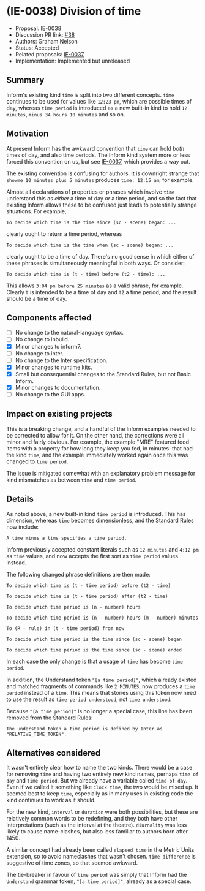 # (IE-0038) Division of time

* Proposal: [IE-0038](0038-division-of-time.md)
* Discussion PR link: [#38](https://github.com/ganelson/inform-evolution/pull/38)
* Authors: Graham Nelson
* Status: Accepted
* Related proposals: [IE-0037](0037-relative-kinds.md)
* Implementation: Implemented but unreleased

## Summary

Inform's existing kind `time` is split into two different concepts. `time`
continues to be used for values like `12:23 pm`, which are possible times
of day, whereas `time period` is introduced as a new built-in kind to
hold `12 minutes`, `minus 34 hours 10 minutes` and so on.

## Motivation

At present Inform has the awkward convention that `time` can hold _both_
times of day, and also time periods. The Inform kind system more or less
forced this convention on us, but see [IE-0037](0037-relative-kinds.md),
which provides a way out.

The existing convention is confusing for authors. It is downright strange
that `showme 10 minutes plus 5 minutes` produces `time: 12:15 am`, for
example.

Almost all declarations of properties or phrases which involve `time`
understand this as _either_ a time of day _or_ a time period, and so the
fact that existing Inform allows these to be confused just leads to
potentially strange situations. For example,

	To decide which time is the time since (sc - scene) began: ...

clearly ought to return a time period, whereas

	To decide which time is the time when (sc - scene) began: ...

clearly ought to be a time of day. There's no good sense in which either
of these phrases is simultaneously meaningful in both ways. Or consider:

	To decide which time is (t - time) before (t2 - time): ...

This allows `3:04 pm before 25 minutes` as a valid phrase, for example.
Clearly `t` is intended to be a time of day and `t2` a time period, and
the result should be a time of day.

## Components affected

- [ ] No change to the natural-language syntax.
- [ ] No change to inbuild.
- [x] Minor changes to inform7.
- [ ] No change to inter.
- [ ] No change to the Inter specification.
- [x] Minor changes to runtime kits.
- [x] Small but consequential changes to the Standard Rules, but not Basic Inform.
- [x] Minor changes to documentation.
- [ ] No change to the GUI apps.

## Impact on existing projects

This is a breaking change, and a handful of the Inform examples needed to be
corrected to allow for it. On the other hand, the corrections were all minor
and fairly obvious. For example, the example "MRE" featured food items with
a property for how long they keep you fed, in minutes: that had the kind
`time`, and the example immediately worked again once this was changed
to `time period`.

The issue is mitigated somewhat with an explanatory problem message for
kind mismatches as between `time` and `time period`.

## Details

As noted above, a new built-in kind `time period` is introduced. This has
dimension, whereas `time` becomes dimensionless, and the Standard Rules now
include:

	A time minus a time specifies a time period.

Inform previously accepted constant literals such as `12 minutes` and `4:12 pm`
as `time` values, and now accepts the first sort as `time period` values
instead.

The following changed phrase definitions are then made:

	To decide which time is (t - time period) before (t2 - time)

	To decide which time is (t - time period) after (t2 - time)

	To decide which time period is (n - number) hours

	To decide which time period is (n - number) hours (m - number) minutes

	To (R - rule) in (t - time period) from now

	To decide which time period is the time since (sc - scene) began

	To decide which time period is the time since (sc - scene) ended

In each case the only change is that a usage of `time` has become `time period`.

In addition, the Understand token `"[a time period]"`, which already existed
and matched fragments of commands like `2 MINUTES`, now produces a `time period`
instead of a `time`. This means that stories using this token now need to use
the result as `time period understood`, not `time understood`.

Because `"[a time period]"` is no longer a special case, this line has been
removed from the Standard Rules:

	The understand token a time period is defined by Inter as "RELATIVE_TIME_TOKEN".

## Alternatives considered

It wasn't entirely clear how to name the two kinds. There would be a case
for removing `time` and having two entirely new kind names, perhaps `time of day`
and `time period`. But we already have a variable called `time of day`.
Even if we called it something like `clock time`, the two would be mixed up.
It seemed best to keep `time`, especially as in many uses in existing code
the kind continues to work as it should.

For the new kind, `interval` or `duration` were both possibilities, but
these are relatively common words to be redefining, and they both have other
interpretations (such as the interval at the theatre). `diurnality` was less
likely to cause name-clashes, but also less familiar to authors born after
1450.

A similar concept had already been called `elapsed time` in the Metric Units
extension, so to avoid nameclashes that wasn't chosen. `time difference` is
suggestive of time zones, so that seemed awkward.

The tie-breaker in favour of `time period` was simply that Inform had the
`Understand` grammar token, `"[a time period]"`, already as a special case.
